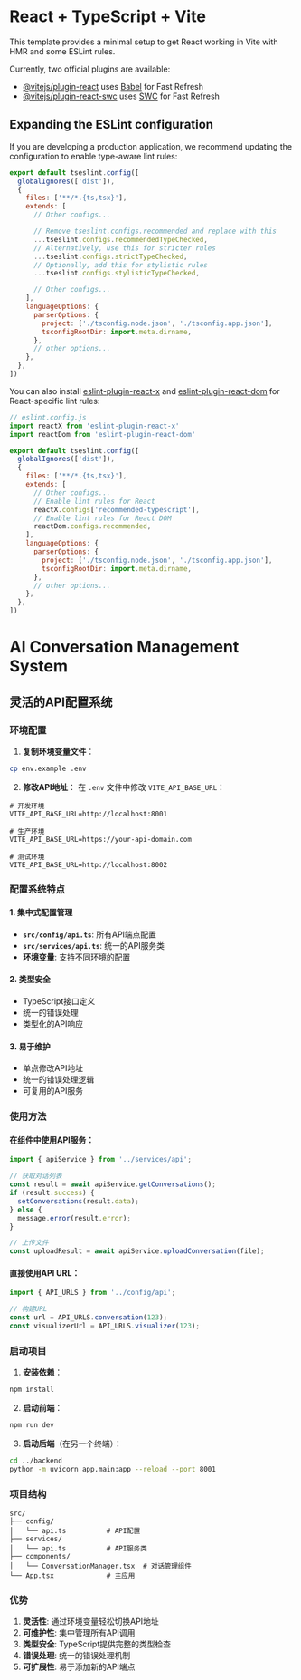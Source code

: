 # React + TypeScript + Vite

This template provides a minimal setup to get React working in Vite with HMR and some ESLint rules.

Currently, two official plugins are available:

- [@vitejs/plugin-react](https://github.com/vitejs/vite-plugin-react/blob/main/packages/plugin-react) uses [Babel](https://babeljs.io/) for Fast Refresh
- [@vitejs/plugin-react-swc](https://github.com/vitejs/vite-plugin-react/blob/main/packages/plugin-react-swc) uses [SWC](https://swc.rs/) for Fast Refresh

## Expanding the ESLint configuration

If you are developing a production application, we recommend updating the configuration to enable type-aware lint rules:

```js
export default tseslint.config([
  globalIgnores(['dist']),
  {
    files: ['**/*.{ts,tsx}'],
    extends: [
      // Other configs...

      // Remove tseslint.configs.recommended and replace with this
      ...tseslint.configs.recommendedTypeChecked,
      // Alternatively, use this for stricter rules
      ...tseslint.configs.strictTypeChecked,
      // Optionally, add this for stylistic rules
      ...tseslint.configs.stylisticTypeChecked,

      // Other configs...
    ],
    languageOptions: {
      parserOptions: {
        project: ['./tsconfig.node.json', './tsconfig.app.json'],
        tsconfigRootDir: import.meta.dirname,
      },
      // other options...
    },
  },
])
```

You can also install [eslint-plugin-react-x](https://github.com/Rel1cx/eslint-react/tree/main/packages/plugins/eslint-plugin-react-x) and [eslint-plugin-react-dom](https://github.com/Rel1cx/eslint-react/tree/main/packages/plugins/eslint-plugin-react-dom) for React-specific lint rules:

```js
// eslint.config.js
import reactX from 'eslint-plugin-react-x'
import reactDom from 'eslint-plugin-react-dom'

export default tseslint.config([
  globalIgnores(['dist']),
  {
    files: ['**/*.{ts,tsx}'],
    extends: [
      // Other configs...
      // Enable lint rules for React
      reactX.configs['recommended-typescript'],
      // Enable lint rules for React DOM
      reactDom.configs.recommended,
    ],
    languageOptions: {
      parserOptions: {
        project: ['./tsconfig.node.json', './tsconfig.app.json'],
        tsconfigRootDir: import.meta.dirname,
      },
      // other options...
    },
  },
])
```

# AI Conversation Management System

## 灵活的API配置系统

### 环境配置

1. **复制环境变量文件**：
```bash
cp env.example .env
```

2. **修改API地址**：
在 `.env` 文件中修改 `VITE_API_BASE_URL`：
```env
# 开发环境
VITE_API_BASE_URL=http://localhost:8001

# 生产环境
VITE_API_BASE_URL=https://your-api-domain.com

# 测试环境
VITE_API_BASE_URL=http://localhost:8002
```

### 配置系统特点

#### 1. 集中式配置管理
- **`src/config/api.ts`**: 所有API端点配置
- **`src/services/api.ts`**: 统一的API服务类
- **环境变量**: 支持不同环境的配置

#### 2. 类型安全
- TypeScript接口定义
- 统一的错误处理
- 类型化的API响应

#### 3. 易于维护
- 单点修改API地址
- 统一的错误处理逻辑
- 可复用的API服务

### 使用方法

#### 在组件中使用API服务：
```typescript
import { apiService } from '../services/api';

// 获取对话列表
const result = await apiService.getConversations();
if (result.success) {
  setConversations(result.data);
} else {
  message.error(result.error);
}

// 上传文件
const uploadResult = await apiService.uploadConversation(file);
```

#### 直接使用API URL：
```typescript
import { API_URLS } from '../config/api';

// 构建URL
const url = API_URLS.conversation(123);
const visualizerUrl = API_URLS.visualizer(123);
```

### 启动项目

1. **安装依赖**：
```bash
npm install
```

2. **启动前端**：
```bash
npm run dev
```

3. **启动后端**（在另一个终端）：
```bash
cd ../backend
python -m uvicorn app.main:app --reload --port 8001
```

### 项目结构

```
src/
├── config/
│   └── api.ts          # API配置
├── services/
│   └── api.ts          # API服务类
├── components/
│   └── ConversationManager.tsx  # 对话管理组件
└── App.tsx             # 主应用
```

### 优势

1. **灵活性**: 通过环境变量轻松切换API地址
2. **可维护性**: 集中管理所有API调用
3. **类型安全**: TypeScript提供完整的类型检查
4. **错误处理**: 统一的错误处理机制
5. **可扩展性**: 易于添加新的API端点
